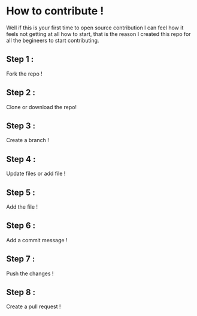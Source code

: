 # How to contribute !
Well if this is your first time to open source contribution I can feel how it feels not getting at all how to start, that is the reason
I created this repo for all the begineers to start contributing.

## Step 1 : 
Fork the repo !

## Step 2 :
Clone or download the repo!

## Step 3 :
Create a branch !

## Step 4 :
Update files or add file !

## Step 5 :
Add the file !

## Step 6 :
Add a commit message !
<link to good commit messages>

## Step 7 :
Push the changes !

## Step 8 :
Create a pull request !
